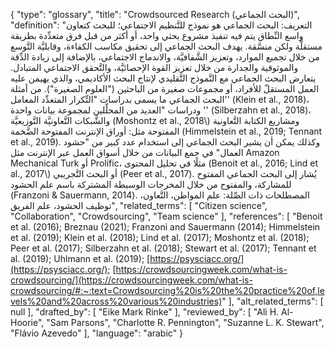{
    "type": "glossary",
    "title": "Crowdsourced Research (البحث الجماعي)",
    "definition": "التعريف: البحث الجماعي هو نموذج للتَّنظيم الاجتماعي؛ للبحث كتعاون واسع النِّطاق يتم فيه تنفيذ مشروع بحثي واحد، أو أكثر من قبل فرق متعدِّدة بطريقة مستقلَّة ولكن منسَّقة. يهدف البحث الجماعي إلى تحقيق مكاسب الكفاءة، وقابليَّة التَّوسع من خلال تجميع الموارد، وتعزيز الشَّفافيَّة، والاندماج الاجتماعي، بالإضافة إلى زيادة الدِّقة والموثوقية والجدارة من خلال تعزيز القوة الإحصائيَّة، والتَّحقق الاجتماعي المتبادل. يتعارض البحث الجماعي مع النَّموذج التَّقليدي لإنتاج البحث الأكاديمي، والذي يهيمن عليه العمل المستقلّ للأفراد، أو مجموعات صغيرة من الباحثين (\"العلوم الصغيرة\"). من أمثلة البحث الجماعي ما يسمى بدراسات \"التِّكرار المتعدِّد المعامل'' (Klein et al., 2018)، ودراسات \"العديد من المحلِّلين لمجموعة بيانات واحدة '' (Silberzahn et al., 2018)، والشَّبكات التَّعاونيَّة التَّوزيعيَّة (Moshontz et al., 2018\\) ومشاريع الكتابة التَّعاونية المفتوحة مثل: أوراق الإنترنت المفتوحة الضَّخمة (Himmelstein et al., 2019; Tennant et al., 2019). وكذلك يمكن أن يشير البحث الجماعي إلى استخدام عدد كبير من \"حشود العمال\" في جمع البيانات من خلال أسواق العمل عبر الإنترنت مثل Amazon Mechanical Turk أو Prolific، مثلًا في تحليل المحتوى (Benoit et al., 2016; Lind et al., 2017\\) أو البحث التَّجريبي (Peer et al., 2017). يُشار إلى البحث الجماعي المفتوح للمشاركة، والمفتوح من خلال المخرجات الوسيطة المشتركة باسم علم الحشود (Franzoni & Sauermann, 2014). المصطلحات ذات الصِّلة: علم المواطن، التَّعاون، توظيف الحشود، علم الفريق",
    "related_terms": [
        "Citizen science",
        "Collaboration",
        "Crowdsourcing",
        "Team science"
    ],
    "references": [
        "Benoit et al. (2016); Breznau (2021); Franzoni and Sauermann (2014); Himmelstein et al. (2019); Klein et al. (2018); Lind et al. (2017); Moshontz et al. (2018); Peer et al. (2017); Silberzahn et al. (2018); Stewart et al. (2017); Tennant et al. (2019); Uhlmann et al. (2019); [https://psysciacc.org/](https://psysciacc.org/); [https://crowdsourcingweek.com/what-is-crowdsourcing/](https://crowdsourcingweek.com/what-is-crowdsourcing/#:~:text=Crowdsourcing%20is%20the%20practice%20of,levels%20and%20across%20various%20industries)"
    ],
    "alt_related_terms": [
        null
    ],
    "drafted_by": [
        "Eike Mark Rinke"
    ],
    "reviewed_by": [
        "Ali H. Al-Hoorie",
        "Sam Parsons",
        "Charlotte R. Pennington",
        "Suzanne L. K. Stewart",
        "Flávio Azevedo"
    ],
    "language": "arabic"
}